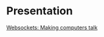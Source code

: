 # Presentation 
[Websockets: Making computers talk](https://www.canva.com/design/DAGD_Kpmx7g/n0_0e1EfVn9uCkTeVJf7zw)
